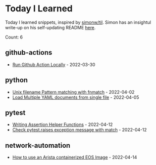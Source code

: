 # Today I Learned

Today I learned snippets, inspired by [simonw/til](https://github.com/simonw/til). Simon has an insightul write-up on his self-updating README [here](https://simonwillison.net/2020/Jul/10/self-updating-profile-readme/).

<!-- index starts -->

Count: 6


## github-actions


* [Run Github Action Locally](https://github.com/ttafsir/til/blob/main/github-actions/run-github-actions-locally.md) - 2022-03-30

## python


* [Unix filename Pattern matching with fnmatch](https://github.com/ttafsir/til/blob/main/python/unix-pattern-match-with-fnmatch.md) - 2022-04-02
* [Load Multiple YAML documents from single file](https://github.com/ttafsir/til/blob/main/python/load-multiple-yaml-documents-in-single-file.md) - 2022-04-05

## pytest


* [Writing Assertion Helper Functions](https://github.com/ttafsir/til/blob/main/pytest/writing-assertion-helper-functions.md) - 2022-04-12
* [Check pytest.raises exception message with match](https://github.com/ttafsir/til/blob/main/pytest/check-pytest-raises-message-with-match.md) - 2022-04-12

## network-automation


* [How to use an Arista containerized EOS Image](https://github.com/ttafsir/til/blob/main/network-automation/how-to-use-a-containerized-eos-image.md) - 2022-04-14